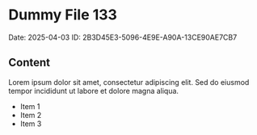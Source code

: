 # Dummy File 133

Date: 2025-04-03
ID: 2B3D45E3-5096-4E9E-A90A-13CE90AE7CB7

## Content

Lorem ipsum dolor sit amet, consectetur adipiscing elit.
Sed do eiusmod tempor incididunt ut labore et dolore magna aliqua.

* Item 1
* Item 2
* Item 3

